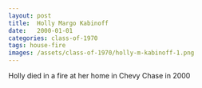 ```yaml
---
layout: post
title:  Holly Margo Kabinoff
date:   2000-01-01
categories: class-of-1970
tags: house-fire
images: /assets/class-of-1970/holly-m-kabinoff-1.png
---
```

Holly died in a fire at her home in Chevy Chase in 2000
